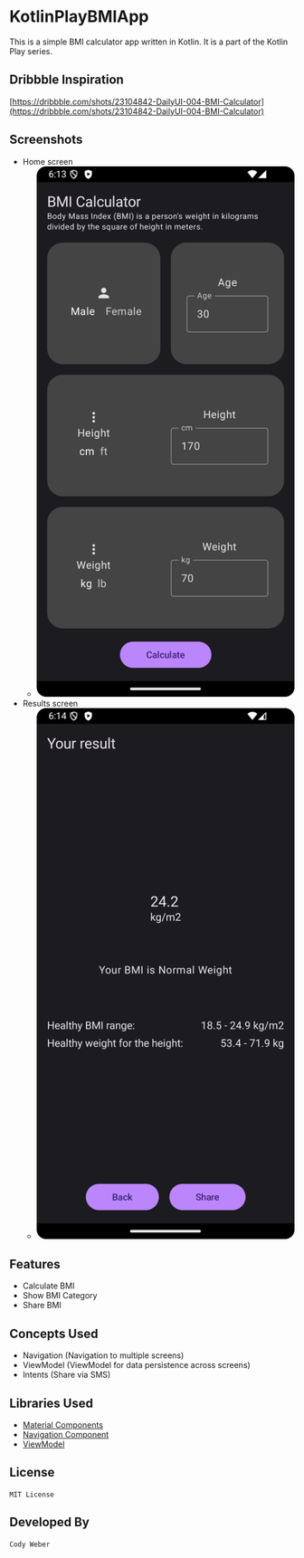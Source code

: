 # KotlinPlayBMIApp
This is a simple BMI calculator app written in Kotlin. It is a part of the Kotlin Play series.

## Dribbble Inspiration
[https://dribbble.com/shots/23104842-DailyUI-004-BMI-Calculator](https://dribbble.com/shots/23104842-DailyUI-004-BMI-Calculator)

## Screenshots
- Home screen
  - ![img.png](img.png)
- Results screen
  - ![img_1.png](img_1.png)

## Features
- Calculate BMI
- Show BMI Category
- Share BMI

## Concepts Used
- Navigation (Navigation to multiple screens)
- ViewModel (ViewModel for data persistence across screens)
- Intents (Share via SMS)

## Libraries Used
- [Material Components](https://material.io/develop/android/docs/getting-started/)
- [Navigation Component](https://developer.android.com/guide/navigation)
- [ViewModel](https://developer.android.com/topic/libraries/architecture/viewmodel)

## License
```
MIT License
```

## Developed By
```
Cody Weber
```